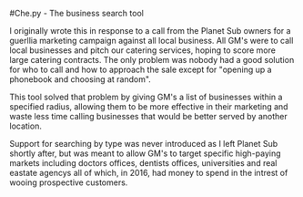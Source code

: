#Che.py - The business search tool

I originally wrote this in response to a call from the Planet Sub owners for a guerllia marketing campaign against all local business. All GM's were to call local businesses and pitch our catering services, hoping to score more large catering contracts. The only problem was nobody had a good solution for who to call and how to approach the sale except for "opening up a phonebook and choosing at random".

This tool solved that problem by giving GM's a list of businesses within a specified radius, allowing them to be more effective in their marketing and waste less time calling businesses that would be better served by another location.
 
Support for searching by type was never introduced as I left Planet Sub shortly after, but was meant to allow GM's to target specific high-paying markets including doctors offices, dentists offices, universities and real eastate agencys all of which, in 2016, had money to spend in the intrest of wooing prospective customers.
